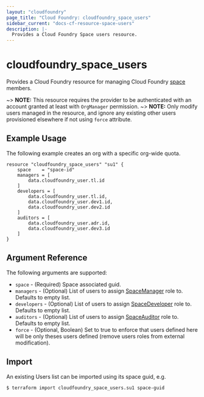 ```yaml
---
layout: "cloudfoundry"
page_title: "Cloud Foundry: cloudfoundry_space_users"
sidebar_current: "docs-cf-resource-space-users"
description: |-
  Provides a Cloud Foundry Space users resource.
---
```


# cloudfoundry\_space\_users

Provides a Cloud Foundry resource for managing Cloud Foundry [space](https://docs.cloudfoundry.org/concepts/roles.html) members. 

~> **NOTE:** This resource requires the provider to be authenticated with an account granted at least with `OrgManager` permission.
~> **NOTE:** Only modify users managed in the resource, and ignore any existing other users provisioned elsewhere if not using `force` attribute.

## Example Usage

The following example creates an org with a specific org-wide quota.

```hcl
resource "cloudfoundry_space_users" "su1" {
    space    = "space-id"
    managers = [
        data.cloudfoundry_user.tl.id
    ]
    developers = [
        data.cloudfoundry_user.tl.id,
        data.cloudfoundry_user.dev1.id,
        data.cloudfoundry_user.dev2.id
    ]
    auditors = [
        data.cloudfoundry_user.adr.id,
        data.cloudfoundry_user.dev3.id
    ]
}
```

## Argument Reference

The following arguments are supported:

* `space` - (Required) Space associated guid.
* `managers` - (Optional) List of users to assign [SpaceManager](https://docs.cloudfoundry.org/concepts/roles.html#roles) role to. Defaults to empty list.
* `developers` - (Optional) List of users to assign [SpaceDeveloper](https://docs.cloudfoundry.org/concepts/roles.html#roles) role to. Defaults to empty list.
* `auditors` - (Optional) List of users to assign [SpaceAuditor](https://docs.cloudfoundry.org/concepts/roles.html#roles) role to. Defaults to empty list.
* `force` - (Optional, Boolean) Set to true to enforce that users defined here will be only theses users defined (remove users roles from external modification).

## Import

An existing Users list can be imported using its space guid, e.g.

```bash
$ terraform import cloudfoundry_space_users.su1 space-guid
```
